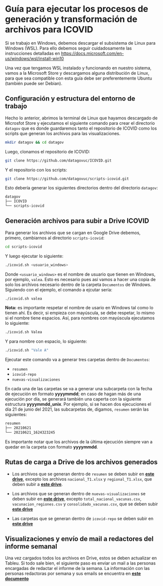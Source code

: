 # Guía para ejecutar los procesos de generación y transformación de archivos para ICOVID

Si se trabajo en Windows, debemos descargar el subsistema de Linux para Windows (WSL). Para ello debemos seguir cuidadosamente las instrucciones detalladas en https://docs.microsoft.com/en-us/windows/wsl/install-win10

Una vez que tengamos WSL instalado y funcionando en nuestro sistema, vamos a la Microsoft Store y descargamos alguna distribución de Linux, para que sea compatible con esta guía debe ser preferentemente Ubuntu (también puede ser Debian).

## Configuración y estructura del entorno de trabajo

Hecho lo anterior, abrimos la terminal de Linux que hayamos descargado de Microsfot Store y ejecutamos el siguiente comando para crear el directorio `datagov` que es donde guardaremos tanto el repositorio de ICOVID como los scripts que generan los archivos para las visualizaciones. 

```bash
mkdir datagov && cd datagov
```

Luego, clonamos el repositorio de ICOVID:

```bash
git clone https://github.com/datagovuc/ICOVID.git
```

Y el repositorio con los scripts:

```bash
git clone https://github.com/datagovuc/scripts-icovid.git
```

Esto debería generar los siguientes directorios dentro del directorio `datagov`:

```bash
datagov
├── ICOVID
└── scripts-icovid
```

## Generación archivos para subir a Drive ICOVID

Para generar los archivos que se cargan en Google Drive debemos, primero, cambiarnos al directorio `scripts-icovid`:

```bash
cd scripts-icovid
```

Y luego ejecutar lo siguiente:

```bash
./icovid.sh <usuario_windows>
```

Donde `<usuario_windows>` es el nombre de usuario que tienen en Windows, por ejemplo, `valea`. Esto es necesario pues así vamos a hacer una copia de solo los archivos necesario dentro de la carpeta `Documentos` de Windows. Siguiendo con el ejemplo, el comando a ejcutar sería:

```bash
./icovid.sh valea
```

**Nota:** es importante respetar el nombre de usario en Windows tal como lo tienen ahí. Es decir, si empieza con mayúscula, se debe respetar, lo mismo si el nombre tiene espacios. Así, para nombres con mayúscula ejecutamos lo siguiente:

```bash
./icovid.sh Valea
```

Y para nombre con espacio, lo siguiente:

```bash
./icovid.sh "Vale A"
```

Ejecutar este comando va a generar tres carpetas dentro de `Documentos`:
+ `resumen`
+ `icovid-repo`
+ `nuevas-visualizaciones`

En cada una de las carpetas se va a generar una subcarpeta con la fecha de ejecución en formato **yyyymmdd**; en caso de hagan más de una ejecución por día, se generará también una caperta con la siguiente estructura **yyyymmdd_unix**. Por ejemplo, si se hacen dos ejecuciones el día 21 de junio del 2021, las subcarpetas de, digamos, `resumen` serán las siguientes:

```bash
resumen
├── 20210621
└── 20210621_1624323245
```

Es importante notar que los archivos de la última ejecución siempre van a quedar en la carpeta con formato **yyyymmdd**.

## Rutas de carga a Drive de los archivos generados

+ Los archivos que se generan dentro de `resumen` se deben subir en [**este drive**](https://drive.google.com/drive/u/0/folders/1OUYrFVFs4dcbqkgaBCqP8HKRHUe7XE94), excepto los archivos `nacional_T1.xlsx` y `regional_T1.xlsx`, que deben subir a [**este drive**](https://drive.google.com/drive/u/0/folders/1atrwkcYo3JUWm7zwxjwr5DkPZptYTCH2).

+ Los archivos que se generan dentro de `nuevas-visualizaciones` se deben subir en [**este drive**](https://drive.google.com/drive/u/0/folders/1azKFQpv5_lC99Tw1N_0U5K89IKNBivQm), excepto `total_nacional_vacunas.csv`, `vacunacion_regiones.csv` y `consolidado_vacunas.csv`, que se deben subir [**este drive**](https://drive.google.com/drive/u/0/folders/1zGH75dM4yQJ2qJ7tBIRmz9ttE4fWLAF2)

+ Las carpetas que se generan dentro de `icovid-repo` se deben subir en [**este drive**](https://drive.google.com/drive/u/0/folders/0AIZz-0H8A-VcUk9PVA)

## Visualizaciones y envío de mail a redactores del informe semanal

Una vez cargados todos los archivos en Drive, estos se deben actualizar en Tableu. Si todo sale bien, el siguiente paso es enviar un mail a las personas encargadas de redactar el informe de la semana. La información con las personas redactoras por semana y sus emails se encuentra en [**este documento**](https://docs.google.com/document/d/1r2JJ586hB3jLfTw-bKvfXGqPGxnsywJJXpMs2r43LVk/edit)